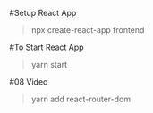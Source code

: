 #Setup React App
> npx create-react-app frontend

#To Start React App
> yarn start


#08 Video
> yarn add react-router-dom